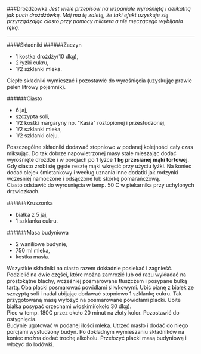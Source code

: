 ###Drożdżówka
*Jest wiele przepisów na wspaniale wyrośniętą i delikatną jak puch drożdżówkę. Mój ma tę zaletę, że taki efekt uzyskuje się przyrządzając ciasto przy pomocy miksera a nie męczącego wybijania ręką.*

***
####Składniki 
######Zaczyn
* 1 kostka drożdży(10 dkg),
* 2 łyżki cukru,
* 1/2 szklanki mleka.

Ciepłe składniki wymieszać i pozostawić do wyrośnięcia (uzyskując prawie pełen litrowy pojemnik).

######Ciasto
* 6 jaj,
* szczypta soli,
* 1/2 kostki margaryny np. "Kasia" roztopionej i przestudzonej,
* 1/2 szklanki mleka,
* 1/2 szklanki oleju.  

Poszczególne składniki dodawać stopniowo w podanej kolejności cały czas miksując. Do tak dobrze napowietrzonej masy stale mieszając dodać wyrośnięte drożdże i w porcjach po 1 łyżce **1 kg przesianej mąki tortowej**. Gdy ciasto zrobi się gęste resztę mąki wkręcić przy użyciu łyżki. Na koniec dodać olejek śmietankowy i według uznania inne dodatki jak rodzynki wczesniej namoczone i odsączone lub skórkę pomarańczową.    
Ciasto odstawić do wyrosnięcia w temp. 50 C  w piekarnika przy uchylonych drzwiczkach.

######Kruszonka  
* białka z 5 jaj,
* 1 szklanka cukru.  

######Masa budyniowa
* 2 waniliowe budynie,
* 750 ml mleka,
* kostka masła.  

Wszystkie składniki na ciasto razem dokładnie posiekać i zagnieść. Podzielić na dwie części, które można zamrozić lub od razu wykładać na prostokątne blachy, wcześniej posmarowane tłuszczem i posypane bułką tartą. Oba placki posmarować powidłami śliwkowymi. Ubić pianę z białek ze szczyptą soli i nadal ubijając dodawać stopniowo 1 szklankę cukru. Tak przygotowaną masę wyłożyć na posmarowane powidłami  placki. Ubite białka posypać orzechami włoskimi(około 30 dkg).  
Piec w temp. 180C przez około 20 minut na złoty kolor. Pozostawić do ostygnięcia.  
Budynie ugotować w podanej ilości mleka. Utrzeć masło i dodać do niego porcjami wystudzony budyń. Po dokładnym wymieszaniu składników na koniec można dodać trochę alkoholu. Przełożyć placki masą budyniową i włożyć do lodówki.   

 

